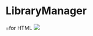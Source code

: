 # LibraryManager
=for HTML <a href="https://circleci.com/gh/zaharij/LibraryManager"><img src="https://circleci.com/gh/zaharij/LibraryManager.svg?style=svg"></a>
